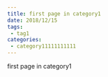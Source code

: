```yaml
---
title: first page in category1
date: 2018/12/15
tags:
 - tag1
categories:
 - category11111111111
---
```


first page in category1